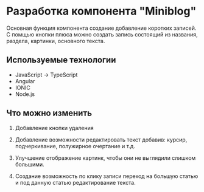 # Разработка компонента "Miniblog"

Основная функция компонента создание добавление коротких записей. С помщью кнопки плюса можно создать запись состоящий из названия, раздела, картинки, основного текста.

## Используемые технологии
- JavaScript -> TypeScript
- Angular
- IONIC
- Node.js

## Что можно изменить

1.  Добавление кнопки удаления

2. Добавление возможности редактировать текст добавив: курсир, подчеркивание, полужирное очертание и т.д.

3. Улучшение отображение картинк, чтобы они не выглядили слишком большими.
   
4. Создание возможность по клику записи переход на большую статью и под данную статью редактирование текста.